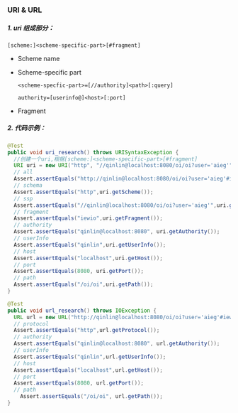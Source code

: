 ### URI & URL

##### 1. uri 组成部分：

`[scheme:]<scheme-specific-part>[#fragment]`

* Scheme name

* Scheme-specific part

  `<scheme-specfic-part>=[//authority]<path>[:query]`

  `authority=[userinfo@]<host>[:port]`

* Fragment

##### 2. 代码示例：

```java
@Test
public void uri_research() throws URISyntaxException {
  //创建一个uri,根据[scheme:]<scheme-specific-part>[#fragment]
  URI uri = new URI("http", "//qinlin@localhost:8080/oi/oi?user='aieg'", "iewio");
  // all
  Assert.assertEquals("http://qinlin@localhost:8080/oi/oi?user='aieg'#iewio",uri.toString());
  // schema
  Assert.assertEquals("http",uri.getScheme());
  // ssp
  Assert.assertEquals("//qinlin@localhost:8080/oi/oi?user='aieg'",uri.getSchemeSpecificPart());
  // fragment
  Assert.assertEquals("iewio",uri.getFragment());
  // authority
  Assert.assertEquals("qinlin@localhost:8080", uri.getAuthority());
  // userInfo
  Assert.assertEquals("qinlin",uri.getUserInfo());
  // host
  Assert.assertEquals("localhost",uri.getHost());
  // port
  Assert.assertEquals(8080, uri.getPort());
  // path
  Assert.assertEquals("/oi/oi",uri.getPath());
}
```

```java
@Test
public void url_research() throws IOException {
  URL url = new URL("http://qinlin@localhost:8080/oi/oi?user='aieg'#iewio");
  // protocol
  Assert.assertEquals("http",url.getProtocol());
  // authority
  Assert.assertEquals("qinlin@localhost:8080", url.getAuthority());
  // userInfo
  Assert.assertEquals("qinlin",url.getUserInfo());
  // host
  Assert.assertEquals("localhost",url.getHost());
  // port
  Assert.assertEquals(8080, url.getPort());
  // path
	Assert.assertEquals("/oi/oi", url.getPath());
}
```

